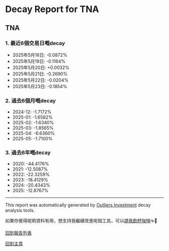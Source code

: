 # Decay Report for TNA

## TNA

### 1. 最近6個交易日嘅decay

- 2025年5月16日: -0.0872%
- 2025年5月19日: -0.1164%
- 2025年5月20日: +0.0032%
- 2025年5月21日: -0.2690%
- 2025年5月22日: -0.0204%
- 2025年5月23日: -0.1854%

### 2. 過去6個月嘅decay

- 2024-12: -1.7172%
- 2025-01: -1.6582%
- 2025-02: -1.6340%
- 2025-03: -1.8565%
- 2025-04: -6.6360%
- 2025-05: -1.7100%

### 3. 過去6年嘅decay

- 2020: -44.4176%
- 2021: -12.5087%
- 2022: -22.3259%
- 2023: -18.4129%
- 2024: -20.4343%
- 2025: -12.8767%

------------------------------
This report was automatically generated by [Outliers Investment](https://outliersecon.github.io/Outliers-Investment/) decay analysis tools.

如果你覺得呢啲資料有用，想支持我繼續改進呢個工具，可以[請我飲杯咖啡](https://buymeacoffee.com/outliersecon)☕🙏

[回到報告列表](https://outliersecon.github.io/Outliers-Investment/reports/reports_public)

[回到主頁](https://outliersecon.github.io/Outliers-Investment/)